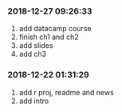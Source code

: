 ### 2018-12-27 09:26:33

1. add datacamp course
1. finish ch1 and ch2
1. add slides
1. add ch3

### 2018-12-22 01:31:29

1. add r proj, readme and news
1. add intro